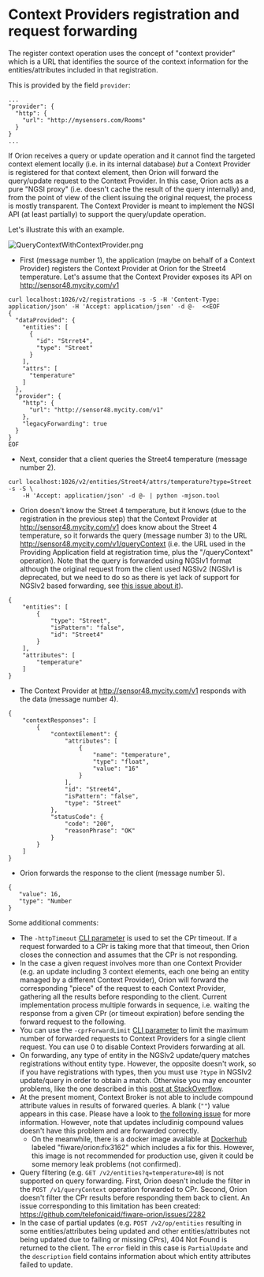 # Context Providers registration and request forwarding

The register context operation uses the
concept of "context provider" which is a URL that identifies the
source of the context information for the entities/attributes included
in that registration.

This is provided by the field `provider`:

```
...
"provider": {
  "http": {
    "url": "http://mysensors.com/Rooms"
  }
}
...
```
  
If Orion receives a query or update operation and it cannot find the targeted context
element locally (i.e. in its internal database) *but* a Context Provider
is registered for that context element, then Orion will forward the
query/update request to the Context Provider. In this case, Orion acts
as a pure "NGSI proxy" (i.e. doesn't cache the result of the query
internally) and, from the point of view of the client issuing the
original request, the process is mostly transparent. The Context
Provider is meant to implement the NGSI API (at least partially) to
support the query/update operation.

Let's illustrate this with an example.

![](QueryContextWithContextProvider.png "QueryContextWithContextProvider.png")


* First (message number 1), the application (maybe on behalf of a
  Context Provider) registers the Context Provider at Orion for the
  Street4 temperature. Let's assume that the Context Provider exposes
  its API on <http://sensor48.mycity.com/v1>
      
```
curl localhost:1026/v2/registrations -s -S -H 'Content-Type: application/json' -H 'Accept: application/json' -d @-  <<EOF
{
  "dataProvided": {
    "entities": [
      {
        "id": "Strret4",
        "type": "Street"
      }
    ],
    "attrs": [
      "temperature"
    ]
  },
  "provider": {
    "http": {
      "url": "http://sensor48.mycity.com/v1"
    },
    "legacyForwarding": true
  }
}
EOF
```
      
      
* Next, consider that a client queries the Street4 temperature
  (message number 2).

      
```
curl localhost:1026/v2/entities/Street4/attrs/temperature?type=Street -s -S \
    -H 'Accept: application/json' -d @- | python -mjson.tool
``` 

* Orion doesn't know the Street 4 temperature, but it knows (due to
  the registration in the previous step) that the Context Provider at
  <http://sensor48.mycity.com/v1> does know about the Street 4 temperature, so it forwards the query
  (message number 3) to the URL
  <http://sensor48.mycity.com/v1/queryContext> (i.e. the URL used in
  the Providing Application field at registration time, plus the
  "/queryContext" operation). Note that the query is forwarded using
  NGSIv1 format although the original request from the client used NGSIv2
  (NGSIv1 is deprecated, but we need to do so as there is yet lack of support for NGSIv2 based forwarding, see
  [this issue about it](https://github.com/telefonicaid/fiware-orion/issues/3068)).

``` 
{
    "entities": [
        {
            "type": "Street",
            "isPattern": "false",
            "id": "Street4"
        }
    ],
    "attributes": [
        "temperature"
    ]
}
``` 

* The Context Provider at <http://sensor48.mycity.com/v1> responds
  with the data (message number 4).

``` 
{
    "contextResponses": [
        {
            "contextElement": {
                "attributes": [
                    {
                        "name": "temperature",
                        "type": "float",
                        "value": "16"
                    }
                ],
                "id": "Street4",
                "isPattern": "false",
                "type": "Street"
            },
            "statusCode": {
                "code": "200",
                "reasonPhrase": "OK"
            }
        }
    ]
}
``` 

* Orion forwards the response to the client (message number 5).
 
``` 
{
   "value": 16,
   "type": "Number
}
```

Some additional comments:

-   The `-httpTimeout` [CLI parameter](admin/cli.md)
    is used to set the CPr timeout. If a request forwarded to a CPr is
    taking more that that timeout, then Orion closes the connection and
    assumes that the CPr is not responding.
-   In the case a given request involves more than one Context Provider (e.g. an
    update including 3 context elements, each one being an entity
    managed by a different Context Provider), Orion will forward the
    corresponding "piece" of the request to each Context Provider,
    gathering all the results before responding to the client. Current
    implementation process multiple forwards in sequence, i.e. waiting
    the response from a given CPr (or timeout expiration) before sending
    the forward request to the following.
-   You can use the `-cprForwardLimit` [CLI parameter](admin/cli.md) to limit
    the maximum number of forwarded requests to Context Providers for a single client request.
    You can use 0 to disable Context Providers forwarding at all.
-   On forwarding, any type of entity in the NGSIv2 update/query matches registrations without entity type. However, the
    opposite doesn't work, so if you have registrations with types, then you must use `?type` in NGSIv2  update/query in
    order to obtain a match. Otherwise you may encounter problems, like the one described in this
    [post at StackOverflow](https://stackoverflow.com/questions/48163972/orion-cb-doesnt-update-lazy-attributes-on-iot-agent).   
-   At the present moment, Context Broker is not able to include compound attribute values in results of forwared queries. A
    blank (`""`) value appears in this case. Please have a look to 
    [the following issue](https://github.com/telefonicaid/fiware-orion/issues/3162) for more information. However, 
    note that updates includinig compound values doesn't have this problem and are forwarded correctly.
    - On the meanwhile, there is a docker image available at [Dockerhub](https://hub.docker.com/r/fiware/orion/)
      labeled "fiware/orion:fix3162" which includes a fix for this. However, this image is not recommended for
      production use, given it could be some memory leak problems (not confirmed).
-   Query filtering (e.g. `GET /v2/entities?q=temperature>40`) is not supported on query forwarding. First, Orion
    doesn't include the filter in the `POST /v1/queryContext` operation forwarded to CPr. Second, Orion doesn't filter
    the CPr results before responding them back to client. An issue corresponding to this limitation has been created:
    https://github.com/telefonicaid/fiware-orion/issues/2282
-   In the case of partial updates (e.g. `POST /v2/op/entities` resulting in some entities/attributes being updated and
    other entities/attributes not being updated due to failing or missing CPrs), 404 Not Found is returned to the client.
    The `error` field in this case is `PartialUpdate` and the `description` field contains information about which entity
    attributes failed to update.

